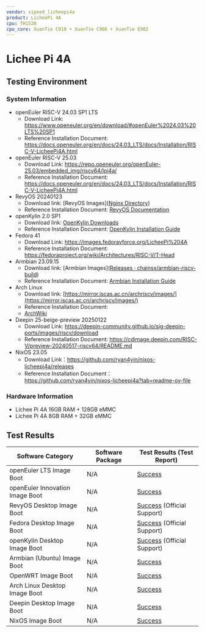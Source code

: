 ```yaml
---
vendor: sipeed_licheepi4a
product: LicheePi 4A
cpu: TH1520
cpu_core: XuanTie C910 + XuanTie C906 + XuanTie E902
---
```


# Lichee Pi 4A

## Testing Environment

### System Information

- openEuler RISC-V 24.03 SP1 LTS
    - Download Link: https://www.openeuler.org/en/download/#openEuler%2024.03%20LTS%20SP1
    - Reference Installation Document: https://docs.openeuler.org/en/docs/24.03_LTS/docs/Installation/RISC-V-LicheePi4A.html
- openEuler RISC-V 25.03
    - Download Link: https://repo.openeuler.org/openEuler-25.03/embedded_img/riscv64/lpi4a/
    - Reference Installation Document: https://docs.openeuler.org/en/docs/24.03_LTS/docs/Installation/RISC-V-LicheePi4A.html
- RevyOS 20240123
    - Download link: [RevyOS Images]([Nginx Directory](https://mirror.iscas.ac.cn/revyos/extra/images/lpi4a/20250123/))
    - Reference Installation Document: [RevyOS Documentation](https://docs.revyos.dev/)
- openKylin 2.0 SP1
    - Download link: [OpenKylin Downloads](https://www.openkylin.top/downloads/index-cn.html)
    - Reference Installation Document: [OpenKylin Installation Guide](https://docs.openkylin.top/zh/01_%E5%AE%89%E8%A3%85%E5%8D%87%E7%BA%A7%E6%8C%87%E5%8D%97/%E5%9C%A8riscv%E4%B8%8A%E5%AE%89%E8%A3%85/%E5%9C%A8LicheePi4A%E4%B8%8A%E5%AE%89%E8%A3%85openKylin)
- Fedora 41
  - Download Link: https://images.fedoravforce.org/LicheePi%204A
  - Reference Installation Document: https://fedoraproject.org/wiki/Architectures/RISC-V/T-Head
- Armbian 23.09.15
    - Download link: [Armbian Images]([Releases · chainsx/armbian-riscv-build](https://github.com/chainsx/armbian-riscv-build/releases))
    - Reference Installation Document: [Armbian Installation Guide](https://github.com/chainsx/armbian-riscv-build/blob/main/doc/licheepi-4a-install-guide.md)
- Arch Linux
    - Download link: [https://mirror.iscas.ac.cn/archriscv/images/](https://mirror.iscas.ac.cn/archriscv/images/)
    - Reference Installation Document: 
    - [ArchWiki](https://wiki.archlinux.org/title/General_recommendations)
- Deepin 25-beige-preview 20250122
    - Download Link: https://deepin-community.github.io/sig-deepin-ports/images/riscv/download
    - Reference Installation Document: https://cdimage.deepin.com/RISC-V/preview-20240517-riscv64/README.md
- NixOS 23.05
    - Download Link：https://github.com/ryan4yin/nixos-licheepi4a/releases
    - Reference Installation Document：https://github.com/ryan4yin/nixos-licheepi4a?tab=readme-ov-file

### Hardware Information

- Lichee Pi 4A 16GB RAM + 128GB eMMC
- Lichee Pi 4A 8GB RAM + 32GB eMMC

## Test Results

| Software Category               | Software Package | Test Results (Test Report)              |
|---------------------------------|------------------|-----------------------------------------|
| openEuler LTS Image Boot        | N/A              | [Success][oERV]                         |
| openEuler Innovation Image Boot | N/A              | [Success][openEuler]                    |
| RevyOS Desktop Image Boot       | N/A              | [Success][RevyOS] (Official Support)    |
| Fedora Desktop Image Boot       | N/A              | [Success][Fedora] (Official Support)    |
| openKylin Desktop Image Boot    | N/A              | [Success][openKylin] (Official Support) |
| Armbian (Ubuntu) Image Boot     | N/A              | [Success][Armbian]                      |
| OpenWRT Image Boot              | N/A              | [Success][OpenWRT]                      |
| Arch Linux Desktop Image Boot   | N/A              | [Success][ArchLinux]                    |
| Deepin Desktop Image Boot       | N/A              | [Success][Deepin]                       |
| NixOS Image Boot                | N/A              | [Success][NixOS]                        |

[oERV]: ./openEuler/README.md
[openEuler]: ./openEuler/Innovation.md
[RevyOS]: ./RevyOS/README.md
[Fedora]: ./Fedora/README.md
[Armbian]: ./Armbian/README.md
[openKylin]: ./openKylin/README.md
[OpenWRT]: ./OpenWRT/README.md
[ArchLinux]: ./ArchLinux/README.md
[Deepin]: ./Deepin/README.md
[NixOS]: ./NixOS/README.md

